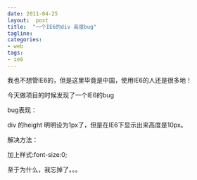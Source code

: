 ```yaml
---
date: 2011-04-25
layout:  post
title:  "一个IE6的div 高度bug"
tagline:
categories:
- web
tags:
- ie6
---
```

我也不想管IE6的，但是这里毕竟是中国，使用IE6的人还是很多地！

今天做项目的时候发现了一个IE6的bug

bug表现：

div 的height 明明设为1px了，但是在IE6下显示出来高度是10px。

解决方法：

加上样式:font-size:0;

至于为什么，我忘掉了。。。
